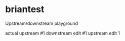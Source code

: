 briantest
=========

Upstream/downstream playground


actual upstream #1
downstream edit #1
upstream edit 1
